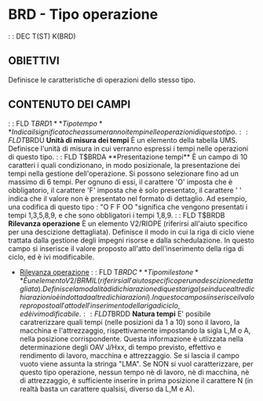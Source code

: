# BRD - Tipo operazione
 :  : DEC T(ST) K(BRD)
## OBIETTIVI
Definisce le caratteristiche di operazioni dello stesso tipo.
## CONTENUTO DEI CAMPI
 :  : FLD T$BRD1 **Tipo tempo**
Indica il significato che assumeranno i tempi nelle operazioni di questo tipo.
 :  : FLD T$BRDU **Unità di misura dei tempi**
È un elemento della tabella UMS. Definisce l'unità di misura in cui verranno espressi i tempi nelle operazioni di questo tipo.
 :  : FLD T$BRDA **Presentazione tempi**
È un campo di 10 caratteri i quali condizionano, in modo posizionale, la presentazione dei tempi nella gestione dell'operazione. Si possono selezionare fino ad un massimo di 6 tempi. Per ognuno di essi, il carattere 'O' imposta che è obbligatorio, il carattere 'F' imposta che è solo presentato, il carattere ' ' indica che il valore non è presentato nel formato di dettaglio.
Ad esempio, una codifica di questo tipo :  "O F F  OO "significa che vengono presentati i tempi 1,3,5,8,9, e che sono obbligatori i tempi 1,8,9.
 :  : FLD T$BRDB **Rilevanza operazione**
È un elemento V2/RIOPE (riferirsi all'aiuto specifico per una descizione dettagliata). Definisce il modo in cui la riga di ciclo viene trattata dalla gestione degli impegni risorse e dalla schedulazione. In questo campo si inserisce il valore proposto all'atto dell'inserimento della riga di ciclo, ed è ivi modificabile.
- [Rilevanza operazione](Sorgenti/OG/V2/RIOPE)
 :  : FLD T$BRDC **Tipo milestone**
È un elemento V2/BRMIL (riferirsi all'aiuto specifico per una descizione dettagliata). Definisce la modalità di dichiarazione di questa riga (se induce altre dichiarazioni o è indotta da altre dichiarazioni).
In questo campo si inserisce il valore proposto all'atto dell'inserimento della riga di ciclo, ed è ivi modificabile.
 :  : FLD T$BRDD **Natura tempi**
E' posibile caratrerizzare quali tempi (nelle posizioni da 1 a 10) sono il lavoro, la macchina e l'attrezzaggio, rispettivamente impostando la sigla L,M o A, nella posizione corrispondente.
Questa informazione è utlizzata nella determinazione degli OAV J/Hxx, di tempo previsto, effettivo e rendimento di lavoro, macchina e attrezzaggio.
Se si lascia il campo vuoto viene assunta la stringa "LMA".
Se NON si vuol caratterizzare, per questo tipo operazione, nessun tempo nè di lavoro, nè di macchina, nè di attrezzaggio, è sufficiente inserire in prima posizione il carattere N (in realtà basta un carattere qualsisi, diverso da L,M e A).
